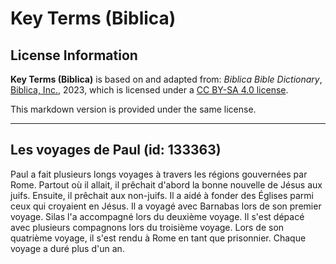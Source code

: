 # Key Terms (Biblica)

## License Information

**Key Terms (Biblica)** is based on and adapted from: _Biblica Bible Dictionary_, [Biblica, Inc.](https://www.biblica.com/), 2023, which is licensed under a [CC BY-SA 4.0 license](https://creativecommons.org/licenses/by-sa/4.0/legalcode.en).

This markdown version is provided under the same license.



--------------------------------

## Les voyages de Paul (id: 133363)

Paul a fait plusieurs longs voyages à travers les régions gouvernées par Rome. Partout où il allait, il prêchait d'abord la bonne nouvelle de Jésus aux juifs. Ensuite, il prêchait aux non\-juifs. Il a aidé à fonder des Églises parmi ceux qui croyaient en Jésus. Il a voyagé avec Barnabas lors de son premier voyage. Silas l'a accompagné lors du deuxième voyage. Il s'est dépacé avec plusieurs compagnons lors du troisième voyage. Lors de son quatrième voyage, il s'est rendu à Rome en tant que prisonnier. Chaque voyage a duré plus d'un an.



